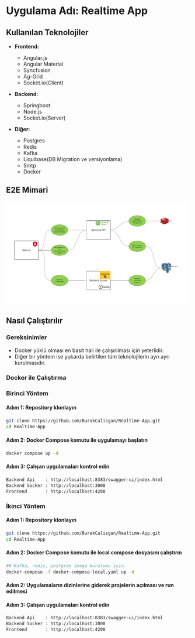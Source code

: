 # Uygulama Adı: Realtime App

## Kullanılan Teknolojiler

- **Frontend:**
  - Angular.js
  - Angular Material
  - Syncfusion
  - Ag-Grid
  - Socket.io(Client)

- **Backend:**
  - Springboot
  - Node.js
  - Socket.io(Server)

- **Diğer:**
  - Postgres
  - Redis
  - Kafka
  - Liquibase(DB Migration ve versiyonlama)
  - Smtp
  - Docker

## E2E Mimari

![E2E Mimari](images/E2E.png)

## Nasıl Çalıştırılır

### Gereksinimler

- Docker yüklü olması en basit hali ile çalışırılması için yeterlidir. 
- Diğer bir yöntem ise yukarda belirtilen tüm teknolojilerin ayrı ayrı kurulmasıdır.

### Docker ile Çalıştırma

### Birinci Yöntem

#### Adım 1: Repository klonlayın
```sh
git clone https://github.com/BurakCalisgan/Realtime-App.git
cd Realtime-App
```

#### Adım 2: Docker Compose komutu ile uygulamayı başlatın
```sh
docker compose up -d
```

#### Adım 3: Çalışan uygulamaları kontrol edin
```
Backend Api    : http://localhost:8383/swagger-ui/index.html
Backend Socker : http://localhost:3000
Frontend       : http://localhost:4200
```

### İkinci Yöntem

#### Adım 1: Repository klonlayın
```sh
git clone https://github.com/BurakCalisgan/Realtime-App.git
cd Realtime-App
```

#### Adım 2: Docker Compose komutu ile local compose dosyasını çalıştırın
```sh
## Kafka, redis, postgres image kurulumu için.
docker-compose -f docker-compose-local.yaml up -d
```

#### Adım 2: Uygulamaların dizinlerine giderek projelerin açılması ve run edilmesi

#### Adım 3: Çalışan uygulamaları kontrol edin
```
Backend Api    : http://localhost:8383/swagger-ui/index.html
Backend Socker : http://localhost:3000
Frontend       : http://localhost:4200
```
